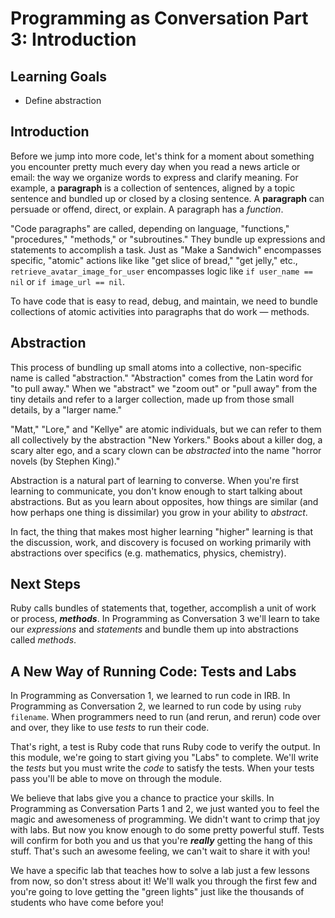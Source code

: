 # Programming as Conversation Part 3: Introduction

## Learning Goals

* Define abstraction

## Introduction

Before we jump into more code, let's think for a moment about something you
encounter pretty much every day when you read a news article or email: the way
we organize words to express and clarify meaning. For example, a **paragraph**
is a collection of sentences, aligned by a topic sentence and bundled up or
closed by a closing sentence. A **paragraph** can persuade or offend, direct, or
explain. A paragraph has a _function_.

"Code paragraphs" are called, depending on language, "functions," "procedures,"
"methods," or "subroutines." They bundle up expressions and statements to
accomplish a task. Just as "Make a Sandwich" encompasses specific, "atomic"
actions like like "get slice of bread," "get jelly," etc.,
`retrieve_avatar_image_for_user` encompasses logic like `if user_name == nil`
or `if image_url == nil`.

To have code that is easy to read, debug, and maintain, we need to bundle
collections of atomic activities into paragraphs that do work &mdash; methods.

## Abstraction

This process of bundling up small atoms into a collective, non-specific name is
called "abstraction." "Abstraction" comes from the Latin word for "to pull
away." When we "abstract" we "zoom out" or "pull away" from the tiny details
and refer to a larger collection, made up from those small details, by a
"larger name."

"Matt," "Lore," and "Kellye" are atomic individuals, but we can refer to them
all collectively by the abstraction "New Yorkers." Books about a killer dog, a
scary alter ego, and a scary clown can be _abstracted_ into the name "horror
novels (by Stephen King)."

Abstraction is a natural part of learning to converse. When you're first
learning to communicate, you don't know enough to start talking about
abstractions. But as you learn about opposites, how things are similar (and how
perhaps one thing is dissimilar) you grow in your ability to _abstract_.

In fact, the thing that makes most higher learning "higher" learning is that the
discussion, work, and discovery is focused on working primarily with
abstractions over specifics (e.g. mathematics, physics, chemistry).

## Next Steps

Ruby calls bundles of statements that, together, accomplish a unit of work or
process, ***methods***. In Programming as Conversation 3 we'll learn to take
our _expressions_ and _statements_ and bundle them up into abstractions called
_methods_.

## A New Way of Running Code: Tests and Labs

In Programming as Conversation 1, we learned to run code in IRB. In 
Programming as Conversation 2, we learned to run code by using
`ruby filename`. When programmers need to run (and rerun, and rerun)
code over and over, they like to use _tests_ to run their code.

That's right, a test is Ruby code that runs Ruby code to verify the
output. In this module, we're going to start giving you "Labs" to complete.
We'll write the _tests_ but you must write the _code_ to satisfy the
tests. When your tests pass you'll be able to move on through the module.

We believe that labs give you a chance to practice your skills. In 
Programming as Conversation Parts 1 and 2, we just wanted you to feel
the magic and awesomeness of programming. We didn't want to crimp that joy
with labs. But now you know enough to do some pretty powerful stuff. Tests will
confirm for both you and us that you're ***really*** getting the hang of
this stuff. That's such an awesome feeling, we can't wait to share it with you!

We have a specific lab that teaches how to solve a lab just a few lessons from
now, so don't stress about it! We'll walk you through the first few and you're
going to love getting the "green lights" just like the thousands of students who
have come before you!
